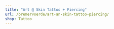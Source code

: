 ```yaml
---
title: "Art @ Skin Tattoo + Piercing"
url: /bremervoerde/art-an-skin-tattoo-piercing/
shop: Tattoo
---
```


